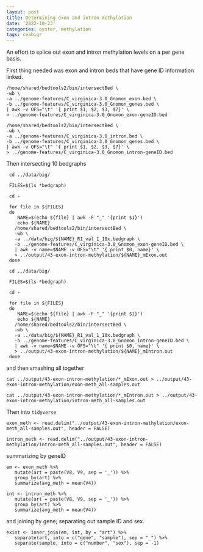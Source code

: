 ```yaml
---
layout: post
title: Determining exon and intron methylation
date: ‘2022-10-23’
categories: oyster, methylation
tags: ceabigr
---
```


An effort to splice out exon and intron methylation levels on a per gene basis.

First thing needed was exon and intron beds that have gene ID information linked.

```
/home/shared/bedtools2/bin/intersectBed \
-wb \
-a ../genome-features/C_virginica-3.0_Gnomon_exon.bed \
-b ../genome-features/C_virginica-3.0_Gnomon_genes.bed \
| awk -v OFS="\t" '{ print $1, $2, $3, $7}' \
> ../genome-features/C_virginica-3.0_Gnomon_exon-geneID.bed
```

```
/home/shared/bedtools2/bin/intersectBed \
-wb \
-a ../genome-features/C_virginica-3.0_intron.bed \
-b ../genome-features/C_virginica-3.0_Gnomon_genes.bed \
| awk -v OFS="\t" '{ print $1, $2, $3, $7}' \
> ../genome-features/C_virginica-3.0_Gnomon_intron-geneID.bed
```

Then intersecting 10 bedgraphs

```{bash}
 cd ../data/big/

 FILES=$(ls *bedgraph)

 cd -

 for file in ${FILES}
 do
    NAME=$(echo ${file} | awk -F "_" '{print $1}')
    echo ${NAME}
   /home/shared/bedtools2/bin/intersectBed \
   -wb \
   -a ../data/big/${NAME}_R1_val_1_10x.bedgraph \
   -b ../genome-features/C_virginica-3.0_Gnomon_exon-geneID.bed \
   | awk -v name=$NAME -v OFS="\t" '{ print $0, name}' \
   > ../output/43-exon-intron-methylation/${NAME}_mExon.out
 done  

```

```{bash}
 cd ../data/big/

 FILES=$(ls *bedgraph)

 cd -

 for file in ${FILES}
 do
    NAME=$(echo ${file} | awk -F "_" '{print $1}')
    echo ${NAME}
   /home/shared/bedtools2/bin/intersectBed \
   -wb \
   -a ../data/big/${NAME}_R1_val_1_10x.bedgraph \
   -b ../genome-features/C_virginica-3.0_Gnomon_intron-geneID.bed \
   | awk -v name=$NAME -v OFS="\t" '{ print $0, name}' \
   > ../output/43-exon-intron-methylation/${NAME}_mIntron.out
 done  

```


and then smashing all together

```{bash}
cat ../output/43-exon-intron-methylation/*_mExon.out > ../output/43-exon-intron-methylation/exon-meth_all-samples.out
```

```{bash}
cat ../output/43-exon-intron-methylation/*_mIntron.out > ../output/43-exon-intron-methylation/intron-meth_all-samples.out
```

Then into `tidyverse`

```{r}
exon_meth <- read.delim("../output/43-exon-intron-methylation/exon-meth_all-samples.out", header = FALSE)
```

```{r}
intron_meth <- read.delim("../output/43-exon-intron-methylation/intron-meth_all-samples.out", header = FALSE)
```


summarizing by geneID

```{r}
em <- exon_meth %>%
   mutate(art = paste(V8, V9, sep = '_')) %>%
   group_by(art) %>%
   summarize(avg_meth = mean(V4))
```

```{r}
int <- intron_meth %>%
   mutate(art = paste(V8, V9, sep = '_')) %>%
   group_by(art) %>%
   summarize(avg_meth = mean(V4))
```

and joining by gene; separating out sample ID and sex.


```{r}
exint <- inner_join(em, int, by = "art") %>%
   separate(art, into = c("gene", "sample"), sep = "_") %>%
   separate(sample, into = c("number", "sex"), sep = -1)
```
